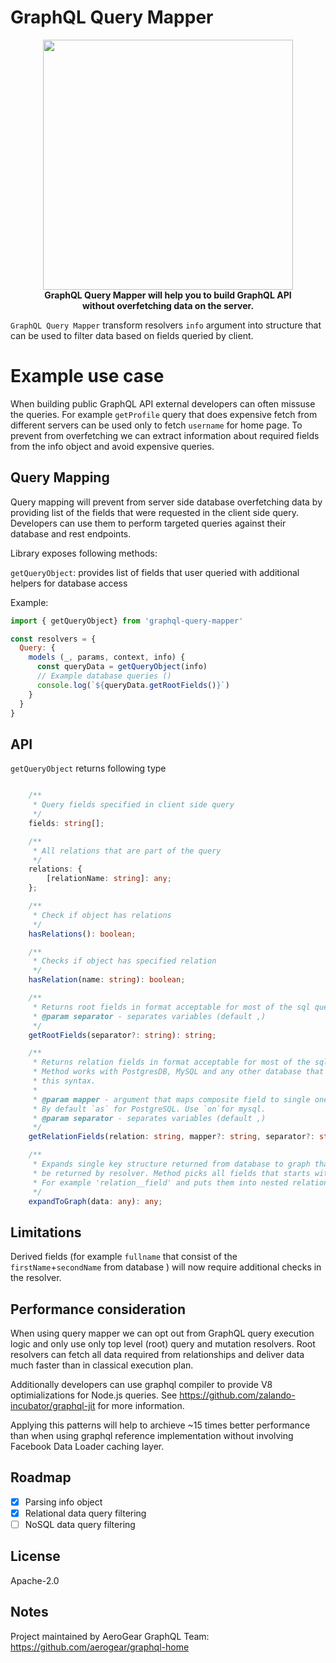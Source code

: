 # GraphQL Query Mapper

<p align="center">
  <img width="400" src="https://github.com/aerogear/graphql-query-mapper/raw/master/resources/animation.gif">
  <br/>
  <b>GraphQL Query Mapper will help you to build GraphQL API</br> without overfetching data on the server. </b>
</p>

`GraphQL Query Mapper` transform resolvers `info` argument into structure that can be 
  used to filter data based on fields queried by client.

# Example use case

When building public GraphQL API external developers can often missuse the queries. 
For example `getProfile` query that does expensive fetch from different servers can be used 
only to fetch `username` for home page. To prevent from overfetching we can extract 
information about required fields from the info object and avoid expensive queries.

## Query Mapping 

Query mapping will prevent from server side database overfetching data by 
providing list of the fields that were requested in the client side query.
Developers can use them to perform targeted queries against their database and rest endpoints.

Library exposes following methods:

`getQueryObject`: provides list of fields that user queried with additional helpers for database access

Example:
```javascript
import { getQueryObject} from 'graphql-query-mapper'

const resolvers = {
  Query: {
    models (_, params, context, info) {
      const queryData = getQueryObject(info)
      // Example database queries ()
      console.log(`${queryData.getRootFields()}`)
    }
  }
}
```

## API

`getQueryObject` returns following type

```typescript

    /**
     * Query fields specified in client side query
     */
    fields: string[];

    /**
     * All relations that are part of the query
     */
    relations: {
        [relationName: string]: any;
    };

    /**
     * Check if object has relations
     */
    hasRelations(): boolean;

    /**
     * Checks if object has specified relation
     */
    hasRelation(name: string): boolean;

    /**
     * Returns root fields in format acceptable for most of the sql queries
     * @param separator - separates variables (default ,)
     */
    getRootFields(separator?: string): string;

    /**
     * Returns relation fields in format acceptable for most of the sql queries.
     * Method works with PostgresDB, MySQL and any other database that supports
     * this syntax.
     *
     * @param mapper - argument that maps composite field to single one.
     * By default `as` for PostgreSQL. Use `on`for mysql.
     * @param separator - separates variables (default ,)
     */
    getRelationFields(relation: string, mapper?: string, separator?: string): any;

    /**
     * Expands single key structure returned from database to graph that can
     * be returned by resolver. Method picks all fields that starts with relation name.
     * For example 'relation__field' and puts them into nested relation structure.
     */
    expandToGraph(data: any): any;
```


## Limitations

Derived fields  (for example `fullname` that consist of the `firstName`+`secondName` from database ) will now require additional checks in the resolver.

## Performance consideration

When using query mapper we can opt out from GraphQL query execution logic and only use only top level (root) query and mutation resolvers. 
Root resolvers can fetch all data required from relationships and deliver data much faster than in classical execution plan.

Additionally developers can use graphql compiler to provide V8 optimializations for Node.js queries.
See https://github.com/zalando-incubator/graphql-jit for more information.

Applying this patterns will help to archieve ~15 times better performance than when using graphql reference implementation 
without involving Facebook Data Loader caching layer.

## Roadmap

- [x] Parsing info object
- [x] Relational data query filtering
- [ ] NoSQL data query filtering

## License

Apache-2.0

## Notes

Project maintained by AeroGear GraphQL Team:
https://github.com/aerogear/graphql-home